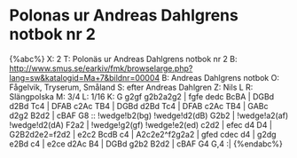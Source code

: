 # Polonas ur Andreas Dahlgrens notbok nr 2

{%abc%}
X: 2
T: Polonäs ur Andreas Dahlgrens notbok nr 2
B: http://www.smus.se/earkiv/fmk/browselarge.php?lang=sw&katalogid=Ma+7&bildnr=00004
B: Andreas Dahlgrens notbok
O: Fågelvik, Tryserum, Småland
S: efter Andreas Dahlgren
Z: Nils L
R: Slängpolska
M: 3/4
L: 1/16
K: G 
g2gf g2b2a2g2 | fgfe dedc BcBA | DGBd d2Bd Tc4 | DFAB c2Ac TB4 | DGBd d2Bd Tc4 |
DFAB c2Ac TB4 | GABc d2g2 B2d2 | cBAF G8 :: !wedge!b2(bg) !wedge!d2(dB) G2b2 |
!wedge!a2(af) !wedge!d2(dA) F2a2 | !wedge!g2(gf) !wedge!e2(ed) c2d2 | efec d4 D4 | G2B2d2e2=f2d2 |
e2c2 BcdB c4 | A2c2e2^f2g2a2 | gfed cdec d4 | g2dg e2Bd c4 |
e2ce d2Ac B4 | DGBd g2b2 B2d2 | cBAF G4 G,4 :|
{%endabc%}
